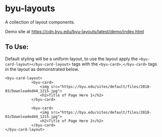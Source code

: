 # byu-layouts
A collection of layout components.

Demo site at <a href="https://cdn.byu.edu/byu-layouts/latest/demo/index.html">https://cdn.byu.edu/byu-layouts/latest/demo/index.html</a>

## To Use:

Default styling will be a uniform layout, to use the layout apply the `<byu-card-layout></byu-card-layout>` tags with the `<byu-card>,</byu-card>`
tags in the layout as demonstrated below.

```
<byu-card-layout>
            <byu-card>
                <img src="https://byu.edu/sites/default/files/2018-03/Downloaded44_1215.jpg">
                <h2>Title of Page Here 1</h2>
            </byu-card>

            <byu-card>
                <img src="https://byu.edu/sites/default/files/2018-03/Downloaded44_1215.jpg">
                <h2>Title of Page Here 2</h2>
            </byu-card>
</byu-card-layout>
```